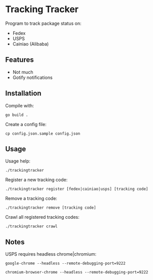# Tracking Tracker

Program to track package status on:

- Fedex
- USPS
- Cainiao (Alibaba)

## Features
- Not much
- Gotify notifications

## Installation 
Compile with:
```shell
go build .
```

Create a config file:
```shell
cp config.json.sample config.json
```

## Usage
Usage help:
```shell
./trackingtracker
```

Register a new tracking code: 
```shell
./trackingtracker register [fedex|cainiao|usps] [tracking code]
```

Remove a tracking code: 
```shell
./trackingtracker remove [tracking code]
```

Crawl all registered tracking codes: 
```shell
./trackingtracker crawl
```
 
## Notes
USPS requires headless chrome|chromium:
```
google-chrome --headless --remote-debugging-port=9222
```

```
chromium-browser-chrome --headless --remote-debugging-port=9222
```






